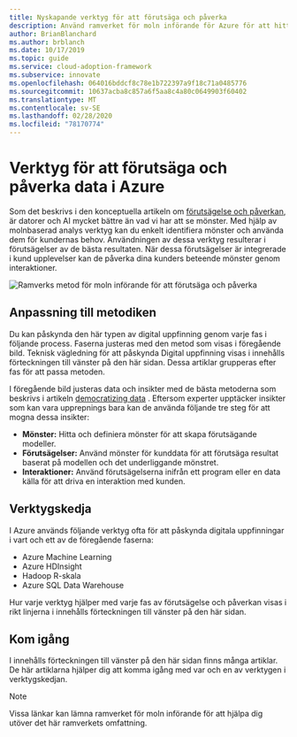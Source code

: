 ```yaml
---
title: Nyskapande verktyg för att förutsäga och påverka
description: Använd ramverket för moln införande för Azure för att hitta analys verktyg som hjälper dig att identifiera mönster, integrera förutsägelser och påverka kund beteendet.
author: BrianBlanchard
ms.author: brblanch
ms.date: 10/17/2019
ms.topic: guide
ms.service: cloud-adoption-framework
ms.subservice: innovate
ms.openlocfilehash: 064016bddcf8c78e1b722397a9f18c71a0485776
ms.sourcegitcommit: 10637acba8c857a6f5aa8c4a80c0649903f60402
ms.translationtype: MT
ms.contentlocale: sv-SE
ms.lasthandoff: 02/28/2020
ms.locfileid: "78170774"
---
```

# <a name="tools-to-predict-and-influence-data-in-azure"></a>Verktyg för att förutsäga och påverka data i Azure

Som det beskrivs i den konceptuella artikeln om [förutsägelse och påverkan](../considerations/predict.md), är datorer och AI mycket bättre än vad vi har att se mönster. Med hjälp av molnbaserad analys verktyg kan du enkelt identifiera mönster och använda dem för kundernas behov. Användningen av dessa verktyg resulterar i förutsägelser av de bästa resultaten. När dessa förutsägelser är integrerade i kund upplevelser kan de påverka dina kunders beteende mönster genom interaktioner.

![Ramverks metod för moln införande för att förutsäga och påverka](../../_images/innovate/predict-and-influence.png)

## <a name="alignment-to-the-methodology"></a>Anpassning till metodiken

Du kan påskynda den här typen av digital uppfinning genom varje fas i följande process. Faserna justeras med den metod som visas i föregående bild. Teknisk vägledning för att påskynda Digital uppfinning visas i innehålls förteckningen till vänster på den här sidan. Dessa artiklar grupperas efter fas för att passa metoden.

I föregående bild justeras data och insikter med de bästa metoderna som beskrivs i artikeln [democratizing data](./data.md) . Eftersom experter upptäcker insikter som kan vara upprepnings bara kan de använda följande tre steg för att mogna dessa insikter:

- **Mönster:** Hitta och definiera mönster för att skapa förutsägande modeller.
- **Förutsägelser:** Använd mönster för kunddata för att förutsäga resultat baserat på modellen och det underliggande mönstret.
- **Interaktioner:** Använd förutsägelserna inifrån ett program eller en data källa för att driva en interaktion med kunden.

## <a name="toolchain"></a>Verktygskedja

I Azure används följande verktyg ofta för att påskynda digitala uppfinningar i vart och ett av de föregående faserna:

- Azure Machine Learning
- Azure HDInsight
- Hadoop R-skala
- Azure SQL Data Warehouse

Hur varje verktyg hjälper med varje fas av förutsägelse och påverkan visas i rikt linjerna i innehålls förteckningen till vänster på den här sidan.

## <a name="get-started"></a>Kom igång

I innehålls förteckningen till vänster på den här sidan finns många artiklar. De här artiklarna hjälper dig att komma igång med var och en av verktygen i verktygskedjan.

> [!NOTE]
> Vissa länkar kan lämna ramverket för moln införande för att hjälpa dig utöver det här ramverkets omfattning.
